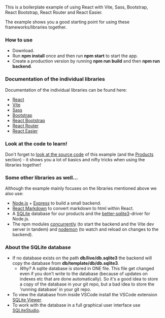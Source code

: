 This is a boilerplate example of using React with Vite, Sass, Bootstrap, React Bootstrap, React Router and React Easier.

The example shows you a good starting point for using these frameworks/libraries together.

### How to use
* Download.
* Run **npm install** once and then run **npm start** to start the app.
* Create a production version by running **npm run build** and then **npm run backend**.

### Documentation of the individual libraries
Documentation of the individual libraries can be found here:

*   [React](https://react.dev)
*   [Vite](https://vitejs.dev)
*   [Sass](https://sass-lang.com)
*   [Bootstrap](https://getbootstrap.com)
*   [React Bootstrap](https://react-bootstrap.netlify.app)
*   [React Router](https://reactrouter.com)
*   [React Easier](https://react-easier.nodehill.com)

### Look at the code to learn!
Don't forget to [look at the source code](https://github.com/ironboy/Cool-things) of this example (and the [Products](/products) section) - it shows you a lot of basics and nifty tricks when using the libraries together!

### Some other libraries as well...
Although the example mainly focuses on the libraries mentioned above we also use:
* [Node.js](https://nodejs.org) + [Express](https://expressjs.com) to build a small backend.
* [React Markdown](https://github.com/remarkjs/react-markdown/#readme) to convert markdown to html within React.
* A [SQLite](https://www.sqlite.org) database for our products and the [better-sqlite3](https://github.com/WiseLibs/better-sqlite3/blob/master/docs/api.md)-driver for Node.js.
* The npm modules [concurrently](https://github.com/open-cli-tools/concurrently#readme) (to start the backend and the Vite dev server in tandem) and [nodemon](https://nodemon.io) (to watch and reload on changes to the backend).

### About the SQLite database
* If no database exists on the path **db/live/db.sqlite3** the backend will copy the database from **db/template/db/db.sqlite3**.
  * *Why?* A sqlite database is stored in ONE file. This file get changed even if you don't write to the database (because of updates on indexes etc that are done automatically). So it's a good idea to store a copy of the database in your git repo, but a bad idea to store the 'running database' in your git repo.
* To view the database from inside VSCode install the VSCode extension [SQLite Viewer](https://marketplace.visualstudio.com/items?itemName=qwtel.sqlite-viewer).
* To work with the database in a full graphical user interface use [SQLiteStudio](https://sqlitestudio.pl).
